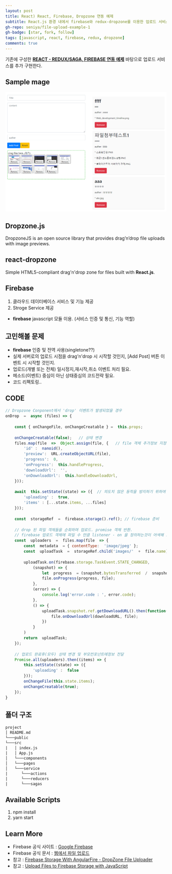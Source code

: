 ```yaml
---
layout: post
title: React) React, Firebase, Dropzone 연동 예제
subtitle: React.js 환경 내에서 firebase와 redux-dropzone를 이용한 업로드 서비스 구성
gh-repo: seniya/file-upload-example-1
gh-badge: [star, fork, follow]
tags: [javascript, react, firebase, redux, dropzone]
comments: true
---
```


기존에 구성한 **[REACT - REDUX/SAGA, FIREBASE 연동 예제](https://github.com/seniya/firebase-example-1)** 바탕으로 업로드 서비스를 추가 구현한다.

## Sample mage
![데모 화면](https://raw.githubusercontent.com/seniya/file-upload-example-1/master/src/assets/file-upload-example-1.PNG)


## Dropzone.js

DropzoneJS is an open source library that provides drag’n’drop file uploads with image previews.

## react-dropzone

Simple HTML5-compliant drag'n'drop zone for files built with **React.js**.

## Firebase

1. 클라우드 데이터베이스 서비스 및 기능 제공
2. Stroge Service 제공
- **firebase** javascript 모듈 이용. (서비스 인증 및 통신, 기능 역할)


## 고민해볼 문제

- **firebase** 인증 및 전역 사용(singletone??)
- 실제 서버로의 업로드 시점을 drag'n'drop 시 시작할 것인지, [Add Post] 버튼 이벤트 시 시작할 것인지.
- 업로드(개별 또는 전체) 일시정지,재시작,취소 이벤트 처리 필요.
- 메소드(이벤트) 중심이 아닌 상태중심의 코드전략 필요.
- 코드 리펙토링..


## CODE
```javascript
// Dropzone Conponent에서 'drop' 이벤트가 발생되었을 경우
onDrop  =  async (files) => {

	const { onChangeFile, onChangeCreatable } =  this.props;
	
	onChangeCreatable(false);	// 상태 변경
	files.map(file  =>  Object.assign(file, {	// file 객체 추가정보 지정
		'id' :  nanoid(),
		'preview':  URL.createObjectURL(file),
		'progress':  0,
		'onProgress':  this.handleProgress,
		'downloadUrl':  '',
		'onDownloadUrl':  this.handleDownloadUrl,
	}));

	await  this.setState((state) => ({	// 의도치 않은 동작을 방지하기 위하여 동기기법 사용.
		'uploading' :  true,
		'items' : [...state.items, ...files]
	}));  

	const  storageRef  =  firebase.storage().ref();	// firebase 준비
	
	// drop 된 파일 객체들을 순회하며 업로드. promise 객체 반환.
	// firebase 업로드 객체에 파일 수 만큼 listener - on 을 정의하는것이 어색해 보임	
	const  uploaders  =  files.map(file  => {	
		const  metadata  = { contentType:  'image/jpeg' };
		const  uploadTask  =  storageRef.child('images/'  +  file.name).put(file, metadata); 

		uploadTask.on(firebase.storage.TaskEvent.STATE_CHANGED,
			(snapshot) => {
				let  progress  = (snapshot.bytesTransferred  /  snapshot.totalBytes) *  100;
				file.onProgress(progress, file);
			},
			(error) => {
				console.log('error.code : ', error.code);
			},
			() => {
				uploadTask.snapshot.ref.getDownloadURL().then(function(downloadURL) {
					file.onDownloadUrl(downloadURL, file);
				})
			}
		)
		return  uploadTask;
	});

	// 업로드 완료후(모두) 상태 변경 및 부모컨포넌트에정보 전달
	Promise.all(uploaders).then((items) => {
		this.setState((state) => ({
			'uploading' :  false
		}));
		onChangeFile(this.state.items);
		onChangeCreatable(true);
	});
}
```


## 폴더 구조
```
project
│ README.md
└───public 
└───src
|   │ index.js
|   │ App.js
│   └───components
│   └───pages
│   └───service
|      └───actions
|      └───reducers
|      └───sagas
```


## Available Scripts

1. npm install
2. yarn start


## Learn More
- Firebase 공식 사이트 : [Google Firebase](https://console.firebase.google.com/)
- Firebase 공식 문서  : [웹에서 파일 업로드](https://firebase.google.com/docs/storage/web/upload-files?hl=ko)
- 참고 : [Firebase Storage With AngularFire - DropZone File Uploader](https://angularfirebase.com/lessons/firebase-storage-with-angularfire-dropzone-file-uploader/)
- 참고 : [Upload Files to Firebase Storage with JavaScript](https://time2hack.com/2017/10/upload-files-to-firebase-storage-with-javascript/)